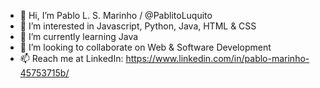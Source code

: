 - 👋 Hi, I’m Pablo L. S. Marinho / @PablitoLuquito
- 👀 I’m interested in Javascript, Python, Java, HTML & CSS
- 🌱 I’m currently learning Java
- 💞️ I’m looking to collaborate on Web & Software Development
- 📫 Reach me at LinkedIn: https://www.linkedin.com/in/pablo-marinho-45753715b/

<!---
PablitoLuquito/PablitoLuquito is a ✨ special ✨ repository because its `README.md` (this file) appears on your GitHub profile.
You can click the Preview link to take a look at your changes.
--->
